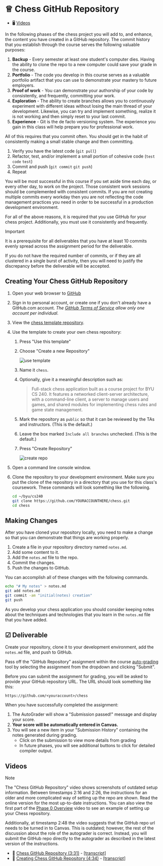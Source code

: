 # ♕ Chess GitHub Repository

- 🖥️ [Videos](#videos)

In the following phases of the chess project you will add to, and enhance, the content you have created in a GitHub repository. The commit history that you establish through the course serves the following valuable purposes:

1. **Backup** - Every semester at least one student's computer dies. Having the ability to clone the repo to a new computer could save your grade in the course.
1. **Portfolio** - The code you develop in this course serves as a valuable portfolio artifact that you can use to demonstrate your mastery to future employers.
1. **Proof of work** - You can demonstrate your authorship of your code by consistently, and frequently, committing your work.
1. **Exploration** - The ability to create branches allows you to continuously experiment with different ideas without losing the main thread of your development. Likewise, you can try and implement something, realize it is not working and then simply reset to your last commit.
1. **Experience** - Git is the de facto versioning system. The experience you gain in this class will help prepare you for professional work.

All of this requires that you commit often. You should get in the habit of consistently making a small stable change and then committing.

1. Verify you have the latest code (`git pull`)
1. Refactor, test, and/or implement a small portion of cohesive code (`test` `code` `test`)
1. Commit and push (`git commit` `git push`)
1. Repeat

You will be most successful in this course if you set aside time each day, or every other day, to work on the project. Those consistent work sessions should be complemented with consistent commits. If you are not creating multiple commits every workday then you are not reflecting the code management practices you need in order to be successful in a production development environment.

For all of the above reasons, it is required that you use GitHub for your chess project. Additionally, you must use it consistently and frequently.

> [!IMPORTANT]
>
> It is a prerequisite for all deliverables that you have at least 10 commits evenly spread across the assignment period for the deliverable.

If you do not have the required number of commits, or if they are all clustered in a single burst of activity, then you will need to justify the discrepancy before the deliverable will be accepted.

## Creating Your Chess GitHub Repository

1. Open your web browser to [GitHub](https://github.com)
1. Sign in to personal account, or create one if you don't already have a GitHub.com account. _The [GitHub Terms of Service](https://docs.github.com/en/site-policy/github-terms/github-terms-of-service#3-account-requirements) allow only one account per individual._
1. View the [chess template repository](https://github.com/softwareconstruction240/chess).
1. Use the template to create your own chess repository:

   1. Press "Use this template"
   1. Choose "Create a new Repository"

      ![use template](use-template.png)

   1. Name it `chess`.
   1. Optionally, give it a meaningful description such as:
      > Full-stack chess application built as a course project for BYU CS 240. It features a networked client-server architecture, with a command-line client, a server to manage users and games, and shared modules for implementing chess rules and game state management.
   1. Mark the repository as `public` so that it can be reviewed by the TAs and instructors. (This is the default.)
   1. Leave the box marked `Include all branches` unchecked. (This is the default.)
   1. Press "Create Repository"

      ![create repo](create-repo.png)

1. Open a command line console window.
1. Clone the repository to your development environment. Make sure you put the clone of the repository in a directory that you use for this class's coursework. These commands will look something like the following.

   ```sh
   cd ~/byu/cs240
   git clone https://github.com/YOURACCOUNTHERE/chess.git
   cd chess
   ```

## Making Changes

After you have cloned your repository locally, you need to make a change so that you can demonstrate that things are working properly.

1. Create a file in your repository directory named `notes.md`.
1. Add some content to it.
1. Add the `notes.md` file to the repo.
1. Commit the changes.
1. Push the changes to GitHub.

You can accomplish all of these changes with the following commands.

```sh
echo "# My notes" > notes.md
git add notes.md
git commit -am "initial(notes) creation"
git push
```

As you develop your chess application you should consider keeping notes about the techniques and technologies that you learn in the `notes.md` file that you have added.

## ☑ Deliverable

Create your repository, clone it to your development environment, add the `notes.md` file, and push to GitHub.

Pass off the "GitHub Repository" assignment within the course [auto-grading](https://cs240.click/) tool by selecting the assignment from the dropdown and clicking "Submit".

Before you can submit the assignment for grading, you will be asked to provide your GitHub repository URL. The URL should look something like this:

```txt
https://github.com/<youraccount>/chess
```

When you have successfully completed the assignment:

1. The AutoGrader will show a "Submission passed!" message and display your score.
2. **Your score will be automatically entered in Canvas.**
3. You will see a new item in your "Submission History" containing the notes generated during grading.
   - Click on the submission to view more details from grading
   - In future phases, you will see additional buttons to click for detailed compiler output.

## Videos

> [!NOTE]
>
> The "Chess GitHub Repository" video shows screenshots of outdated setup information. Between timestamps 2:16 and 2:26, the instructions for an older and more complicated way of setting up the repo are shown. Read the online version for the most up-to-date instructions. You can also view the first part of the [Phase 0 Overview](https://youtu.be/mTtK8iRXsZo) video to see an example of setting up your Chess repository.
>
> Additionally, at timestamp 2:48 the video suggests that the GitHub repo url needs to be turned in to Canvas. This is outdated; however, the rest of the discussion about the role of the autograder is correct. Instead, you will submit the GitHub repo directly to the autograder as described in the latest version of the instructions.

- 🎥 [Chess GitHub Repository (3:31)](https://byu.hosted.panopto.com/Panopto/Pages/Viewer.aspx?id=9603dd36-5c9b-4705-aa3d-b169016801a3) - [[transcript]](https://github.com/user-attachments/files/17707180/CS_240_Chess_GitHub_Repository_Transcript.pdf)
- 🎥 [Creating Chess GitHub Repository (4:34)](https://www.loom.com/share/2b2dd64e7b524b3f9b396318cf140159?sid=a6c1b75f-a73f-455e-976c-ba19052117a6) - [[transcript]](../0-chess-moves/creating-chess-github-repo-transcript.txt)
